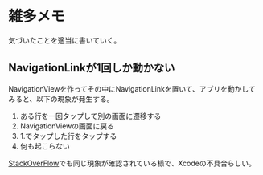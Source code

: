 # 雑多メモ
気づいたことを適当に書いていく。

## NavigationLinkが1回しか動かない
NavigationViewを作ってその中にNavigationLinkを置いて、アプリを動かしてみると、以下の現象が発生する。

1. ある行を一回タップして別の画面に遷移する
2. NavigationViewの画面に戻る
3. 1.でタップした行をタップする
4. 何も起こらない

[StackOverFlow](https://stackoverflow.com/questions/59279176/navigationlink-works-only-for-once)でも同じ現象が確認されている様で、Xcodeの不具合らしい。
